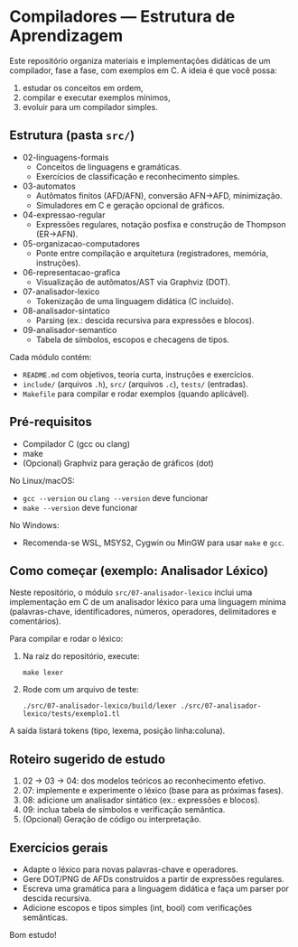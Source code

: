 # Compiladores — Estrutura de Aprendizagem

Este repositório organiza materiais e implementações didáticas de um compilador, fase a fase, com exemplos em C. A ideia é que você possa:
1) estudar os conceitos em ordem,
2) compilar e executar exemplos mínimos,
3) evoluir para um compilador simples.

## Estrutura (pasta `src/`)

- 02-linguagens-formais
  - Conceitos de linguagens e gramáticas.
  - Exercícios de classificação e reconhecimento simples.
- 03-automatos
  - Autômatos finitos (AFD/AFN), conversão AFN→AFD, minimização.
  - Simuladores em C e geração opcional de gráficos.
- 04-expressao-regular
  - Expressões regulares, notação posfixa e construção de Thompson (ER→AFN).
- 05-organizacao-computadores
  - Ponte entre compilação e arquitetura (registradores, memória, instruções).
- 06-representacao-grafica
  - Visualização de autômatos/AST via Graphviz (DOT).
- 07-analisador-lexico
  - Tokenização de uma linguagem didática (C incluído).
- 08-analisador-sintatico
  - Parsing (ex.: descida recursiva para expressões e blocos).
- 09-analisador-semantico
  - Tabela de símbolos, escopos e checagens de tipos.

Cada módulo contém:
- `README.md` com objetivos, teoria curta, instruções e exercícios.
- `include/` (arquivos `.h`), `src/` (arquivos `.c`), `tests/` (entradas).
- `Makefile` para compilar e rodar exemplos (quando aplicável).

## Pré-requisitos

- Compilador C (gcc ou clang)
- make
- (Opcional) Graphviz para geração de gráficos (dot)

No Linux/macOS:
- `gcc --version` ou `clang --version` deve funcionar
- `make --version` deve funcionar

No Windows:
- Recomenda-se WSL, MSYS2, Cygwin ou MinGW para usar `make` e `gcc`.

## Como começar (exemplo: Analisador Léxico)

Neste repositório, o módulo `src/07-analisador-lexico` inclui uma implementação em C de um analisador léxico para uma linguagem mínima (palavras-chave, identificadores, números, operadores, delimitadores e comentários).

Para compilar e rodar o léxico:
1. Na raiz do repositório, execute:
   ```
   make lexer
   ```
2. Rode com um arquivo de teste:
   ```
   ./src/07-analisador-lexico/build/lexer ./src/07-analisador-lexico/tests/exemplo1.tl
   ```

A saída listará tokens (tipo, lexema, posição linha:coluna).

## Roteiro sugerido de estudo

1) 02 → 03 → 04: dos modelos teóricos ao reconhecimento efetivo.
2) 07: implemente e experimente o léxico (base para as próximas fases).
3) 08: adicione um analisador sintático (ex.: expressões e blocos).
4) 09: inclua tabela de símbolos e verificação semântica.
5) (Opcional) Geração de código ou interpretação.

## Exercícios gerais

- Adapte o léxico para novas palavras-chave e operadores.
- Gere DOT/PNG de AFDs construídos a partir de expressões regulares.
- Escreva uma gramática para a linguagem didática e faça um parser por descida recursiva.
- Adicione escopos e tipos simples (int, bool) com verificações semânticas.

Bom estudo!